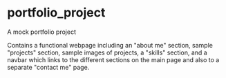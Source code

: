 # portfolio_project
A mock portfolio project

Contains a functional webpage including an "about me" section, sample "projects" section, sample images of projects, a "skills" section, and a navbar which links to the different sections on the main page and also to a separate "contact me" page.
